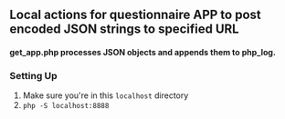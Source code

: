 ## Local actions for questionnaire APP to post encoded JSON strings to specified URL

#### get_app.php processes JSON objects and appends them to php_log.

### Setting Up
1. Make sure you're in this `localhost` directory
2. `php -S localhost:8888`
